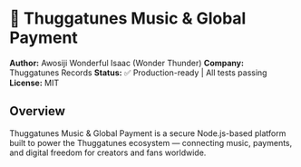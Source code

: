 # 🎵 Thuggatunes Music & Global Payment

**Author:** Awosiji Wonderful Isaac (Wonder Thunder)
**Company:** Thuggatunes Records
**Status:** ✅ Production-ready | All tests passing
**License:** MIT

## Overview
Thuggatunes Music & Global Payment is a secure Node.js-based platform built to power the Thuggatunes ecosystem — connecting music, payments, and digital freedom for creators and fans worldwide.

